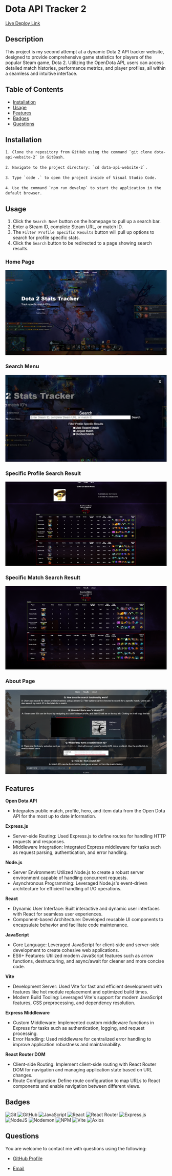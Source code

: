# Dota API Tracker 2

[Live Deploy Link](https://dota-api-website-2.netlify.app/)

## Description

This project is my second attempt at a dynamic Dota 2 API tracker website, designed to provide comprehensive game statistics for players of the popular Steam game, Dota 2. Utilizing the OpenDota API, users can access detailed match histories, performance metrics, and player profiles, all within a seamless and intuitive interface.

## Table of Contents

- [Installation](#installation)
- [Usage](#usage)
- [Features](#features)
- [Badges](#badges)
- [Questions](#questions)

## Installation

```
1. Clone the repository from GitHub using the command `git clone dota-api-website-2` in GitBash.

2. Navigate to the project directory: `cd dota-api-website-2`.

3. Type `code .` to open the project inside of Visual Studio Code.

4. Use the command `npm run develop` to start the application in the default browser.
```

## Usage

1. Click the `Search Now!` button on the homepage to pull up a search bar.
2. Enter a Steam ID, complete Steam URL, or match ID.
3. The `Filter Profile Specific Results` button will pull up options to search for profile specific stats.
4. Click the `Search` button to be redirected to a page showing search results.

### Home Page

![Home Page](client/src/assets/images/home-page.png)

### Search Menu

![Search Menu](client/src/assets/images/search-menu.png)

### Specific Profile Search Result

![Specific Profile Search Result](client/src/assets/images/specific-steam-profile.png)

### Specific Match Search Result

![Specific Match Search Result](client/src/assets/images/specific-match.png)

### About Page

![About Page](client/src/assets/images/about-page.png)

## Features

**Open Dota API**

- Integrates public match, profile, hero, and item data from the Open Dota API for the most up to date information.

**Express.js**

- Server-side Routing: Used Express.js to define routes for handling HTTP requests and responses.
- Middleware Integration: Integrated Express middleware for tasks such as request parsing, authentication, and error handling.

**Node.js**

- Server Environment: Utilized Node.js to create a robust server environment capable of handling concurrent requests.
- Asynchronous Programming: Leveraged Node.js's event-driven architecture for efficient handling of I/O operations.

**React**

- Dynamic User Interface: Built interactive and dynamic user interfaces with React for seamless user experiences.
- Component-based Architecture: Developed reusable UI components to encapsulate behavior and facilitate code maintenance.

**JavaScript**

- Core Language: Leveraged JavaScript for client-side and server-side development to create cohesive web applications.
- ES6+ Features: Utilized modern JavaScript features such as arrow functions, destructuring, and async/await for cleaner and more concise code.

**Vite**

- Development Server: Used Vite for fast and efficient development with features like hot module replacement and optimized build times.
- Modern Build Tooling: Leveraged Vite's support for modern JavaScript features, CSS preprocessing, and dependency resolution.

**Express Middleware**

- Custom Middleware: Implemented custom middleware functions in Express for tasks such as authentication, logging, and request processing.
- Error Handling: Used middleware for centralized error handling to improve application robustness and maintainability.

**React Router DOM**

- Client-side Routing: Implement client-side routing with React Router DOM for navigation and managing application state based on URL changes.
- Route Configuration: Define route configuration to map URLs to React components and enable navigation between different views.

## Badges

![Git](https://img.shields.io/badge/git-%23F05033.svg?style=for-the-badge&logo=git&logoColor=white)
![GitHub](https://img.shields.io/badge/github-%23121011.svg?style=for-the-badge&logo=github&logoColor=white)
![JavaScript](https://img.shields.io/badge/javascript-%23323330.svg?style=for-the-badge&logo=javascript&logoColor=%23F7DF1E)
![React](https://img.shields.io/badge/react-%2320232a.svg?style=for-the-badge&logo=react&logoColor=%2361DAFB)
![React Router](https://img.shields.io/badge/React_Router-CA4245?style=for-the-badge&logo=react-router&logoColor=white)
![Express.js](https://img.shields.io/badge/express.js-%23404d59.svg?style=for-the-badge&logo=express&logoColor=%2361DAFB)
![NodeJS](https://img.shields.io/badge/node.js-6DA55F?style=for-the-badge&logo=node.js&logoColor=white)
![Nodemon](https://img.shields.io/badge/NODEMON-%23323330.svg?style=for-the-badge&logo=nodemon&logoColor=%BBDEAD)
![NPM](https://img.shields.io/badge/NPM-%23CB3837.svg?style=for-the-badge&logo=npm&logoColor=white)
![Vite](https://img.shields.io/badge/vite-%23646CFF.svg?style=for-the-badge&logo=vite&logoColor=white)
![Axios](https://img.shields.io/badge/Axios-%2300BFFF.svg?style=for-the-badge&logo=axios&logoColor=white)

## Questions

You are welcome to contact me with questions using the following:

- [GitHub Profile](https://github.com/bwing2)

- [Email](mailto:brandon.wing245@gmail.com)
